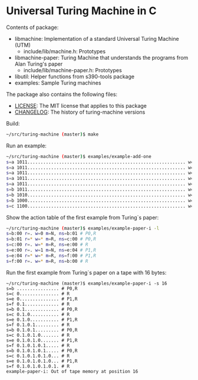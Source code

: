 # Universal Turing Machine in C

Contents of package:

- libmachine: Implementation of a standard Universal Turing Machine (UTM)
  - include/lib/machine.h: Prototypes
- libmachine-paper: Turing Machine that understands the programs from Alan Turing's paper
  - include/lib/machine-paper.h: Prototypes
- libutil: Helper functions from s390-tools package
- examples: Sample Turing machines

The package also contains the following files:

 * [LICENSE](LICENSE): The MIT license that applies to this package
 * [CHANGELOG](CHANGELOG.md): The history of turing-machine versions

Build:

```bash
~/src/turing-machine (master)$ make
```

Run an example:

```bash
~/src/turing-machine (master)$ examples/example-add-one
s=a 1011............................................................ w=1 m=R s=a # Skip 1s
s=a 1011............................................................ w=0 m=R s=a # Skip 0s
s=a 1011............................................................ w=1 m=R s=a # Skip 1s
s=a 1011............................................................ w=1 m=R s=a # Skip 1s
s=a 1011............................................................ w=. m=L s=b # Found blank
s=b 1011............................................................ w=0 m=L s=b # 1 + 1 = 0 + carry
s=b 1010............................................................ w=0 m=L s=b # 1 + 1 = 0 + carry
s=b 1000............................................................ w=1 m=L s=c # 0 + 1 = 1 > done
s=c 1100............................................................ w=* m=N s=- # Accpeting state
```

Show the action table of the first example from Turing`s paper:


```bash
~/src/turing-machine (master)$ examples/example-paper-i -l
s=b:00 r=. w=0 m=N, ns=b:01 # P0,R
s=b:01 r=* w=* m=R, ns=c:00 # P0,R
s=c:00 r=. w=* m=R, ns=e:00 # R
s=e:00 r=. w=1 m=N, ns=e:04 # P1,R
s=e:04 r=* w=* m=R, ns=f:00 # P1,R
s=f:00 r=. w=* m=R, ns=b:00 # R
```

Run the first example from Turing`s paper on a tape with 16 bytes:


```
~/src/turing-machine (master)$ examples/example-paper-i -s 16
s=b ................ # P0,R
s=c 0............... # R
s=e 0............... # P1,R
s=f 0.1............. # R
s=b 0.1............. # P0,R
s=c 0.1.0........... # R
s=e 0.1.0........... # P1,R
s=f 0.1.0.1......... # R
s=b 0.1.0.1......... # P0,R
s=c 0.1.0.1.0....... # R
s=e 0.1.0.1.0....... # P1,R
s=f 0.1.0.1.0.1..... # R
s=b 0.1.0.1.0.1..... # P0,R
s=c 0.1.0.1.0.1.0... # R
s=e 0.1.0.1.0.1.0... # P1,R
s=f 0.1.0.1.0.1.0.1. # R
example-paper-i: Out of tape memory at position 16
```
